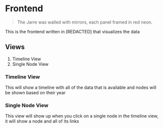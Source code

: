 # Frontend
> The Jarre was walled with mirrors, each panel framed in red neon.

This is the frontend written in [REDACTED] that visualizes the data

## Views
1. Timeline View
2. Single Node View

### Timeline View
This will show a timeline with all of the data that is available and nodes will be shown based on their year

### Single Node View
This view will show up when you click on a single node in the timeline view, it will show a node and all of its links
